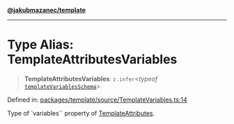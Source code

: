 [**@jakubmazanec/template**](../README.md)

---

# Type Alias: TemplateAttributesVariables

> **TemplateAttributesVariables**: `z.infer`\<_typeof_
> [`templateVariablesSchema`](../variables/templateVariablesSchema.md)\>

Defined in:
[packages/template/source/TemplateVariables.ts:14](https://github.com/jakubmazanec/tools/blob/7c5f40d811171692b72a47160bc33d644201b16a/packages/template/source/TemplateVariables.ts#L14)

Type of `variables`` property of [TemplateAttributes](TemplateAttributes.md).

